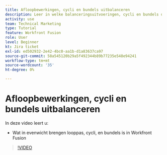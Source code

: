 ```yaml
---
title: Afloopbewerkingen, cycli en bundels uitbalanceren
description: Leer in welke balanceringsuitvoeringen, cycli en bundels de balancering wordt uitgevoerd [!DNL Adobe Workfront Fusion].
activity: use
team: Technical Marketing
type: Tutorial
feature: Workfront Fusion
role: User
level: Beginner
kt: Jira ticket
exl-id: ed502932-2e42-4bc0-aa1b-d1a83637ca97
source-git-commit: 58a545120b29a5f492344b89b77235e548e94241
workflow-type: tm+mt
source-wordcount: '35'
ht-degree: 0%

---
```


# Afloopbewerkingen, cycli en bundels uitbalanceren

In deze video leert u:

* Wat in evenwicht brengen looppas, cycli, en bundels is in Workfront Fusion

>[!VIDEO](https://video.tv.adobe.com/v/335285/?quality=12)
